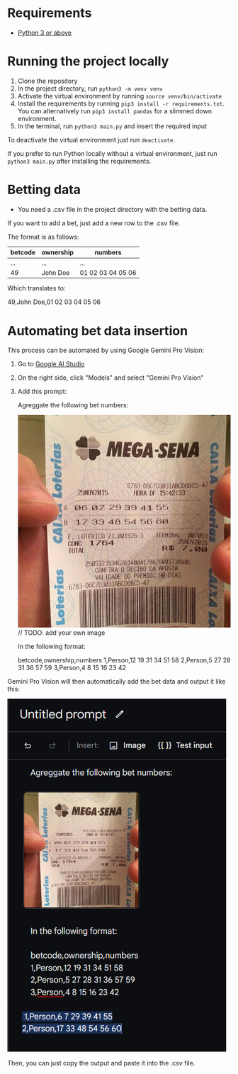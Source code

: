 # Requirements

* [Python 3 or above](https://www.python.org/downloads/)

# Running the project locally

1. Clone the repository
2. In the project directory, run `python3 -m venv venv`
3. Activate the virtual environment by running `source venv/bin/activate`
4. Install the requirements by running `pip3 install -r requirements.txt`. You can alternatively run `pip3 install pandas` for a slimmed down environment.
5. In the terminal, run `python3 main.py` and insert the required input

To deactivate the virtual environment just run `deactivate`.

If you prefer to run Python locally without a virtual environment, just run `python3 main.py` after installing the requirements.

# Betting data

* You need a .csv file in the project directory with the betting data.

If you want to add a bet, just add a new row to the .csv file.

The format is as follows:

| betcode | ownership | numbers |
|------|-----------|-----------|
... | ... | ... |
| 49 | John Doe | 01 02 03 04 05 06 |

Which translates to:

49,John Doe,01 02 03 04 05 06

# Automating bet data insertion

This process can be automated by using Google Gemini Pro Vision:

1. Go to [Google AI Studio](https://makersuite.google.com/app/prompts/new_freeform)
2. On the right side, click "Models" and select "Gemini Pro Vision"
3. Add this prompt:

    Agreggate the following bet numbers:

    ![bet numbers](aposta_mega_sena.jpg) // TODO: add your own image

    In the following format:

    betcode,ownership,numbers
    1,Person,12 19 31 34 51 58
    2,Person,5 27 28 31 36 57 59
    3,Person,4 8 15 16 23 42

Gemini Pro Vision will then automatically add the bet data and output it like this:

![gemini pro vision output](gemini_pro_vision_output.png)

Then, you can just copy the output and paste it into the .csv file.
